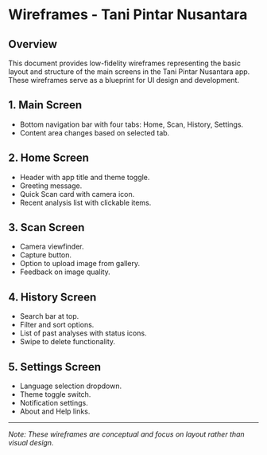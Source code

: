 # Wireframes - Tani Pintar Nusantara

## Overview
This document provides low-fidelity wireframes representing the basic layout and structure of the main screens in the Tani Pintar Nusantara app. These wireframes serve as a blueprint for UI design and development.

## 1. Main Screen
- Bottom navigation bar with four tabs: Home, Scan, History, Settings.
- Content area changes based on selected tab.

## 2. Home Screen
- Header with app title and theme toggle.
- Greeting message.
- Quick Scan card with camera icon.
- Recent analysis list with clickable items.

## 3. Scan Screen
- Camera viewfinder.
- Capture button.
- Option to upload image from gallery.
- Feedback on image quality.

## 4. History Screen
- Search bar at top.
- Filter and sort options.
- List of past analyses with status icons.
- Swipe to delete functionality.

## 5. Settings Screen
- Language selection dropdown.
- Theme toggle switch.
- Notification settings.
- About and Help links.

---

*Note: These wireframes are conceptual and focus on layout rather than visual design.*
